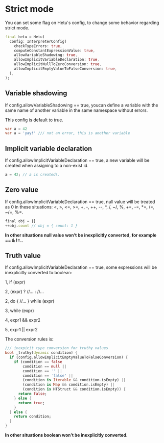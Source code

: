 # Strict mode

You can set some flag on Hetu's config, to change some behavior regarding strict mode.

```dart
final hetu = Hetu(
  config: InterpreterConfig(
    checkTypeErrors: true,
    computeConstantExpressionValue: true,
    allowVariableShadowing: true,
    allowImplicitVariableDeclaration: true,
    allowImplicitNullToZeroConversion: true,
    allowImplicitEmptyValueToFalseConversion: true,
  ),
);
```

## Variable shadowing

If config.allowVariableShadowing == true, youcan define a variable with the same name of another variable in the same namespace without errors.

This config is default to true.

```dart
var a = 42
var a = 'yay!' /// not an error, this is another variable
```

## Implicit variable declaration

If config.allowImplicitVariableDeclaration == true, a new variable will be created when assigning to a non-exist id.

```javascript
a = 42; // a is created!.
```

## Zero value

If config.allowImplicitVariableDeclaration == true, null value will be treated as 0 in these situations: <, >, <=, >=, +, -, ++, --, *, /, ~/, %, +=, -=, *=, /=, ~/=, %=.

```javascript
final obj = {}
++obj.count // obj = { count: 1 }
```

**In other situations null value won't be inexplicitly converted, for example == & !=.**.

## Truth value

If config.allowImplicitVariableDeclaration == true, some expressions will be inexplicitly converted to boolean:

1, if (expr)

2, (expr) ? //... : //...

2, do { //... } while (expr)

3, while (expr)

4, expr1 && expr2

5, expr1 || expr2

The conversion rules is:

```dart
/// inexpicit type conversion for truthy values
bool _truthy(dynamic condition) {
  if (config.allowImplicitEmptyValueToFalseConversion) {
    if (condition == false
        condition == null ||
        condition == '' ||
        condition == 'false' ||
        (condition is Iterable && condition.isEmpty) ||
        (condition is Map && condition.isEmpty) ||
        (condition is HTStruct && condition.isEmpty)) {
      return false;
    } else {
      return true;
    }
  } else {
    return condition;
  }
}
```

**In other situations boolean won't be inexplicitly converted**.
